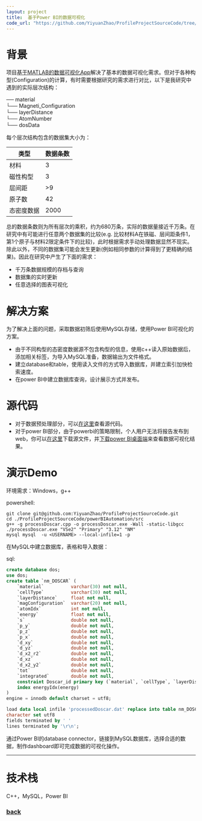 ```yaml
---
layout: project
title:  基于Power BI的数据可视化
code_url: "https://github.com/YiyuanZhao/ProfileProjectSourceCode/tree/main/VASP_Plotter"
---
```


# 背景
项目[基于MATLAB的数据可视化App](./matlabDataVisualization)解决了基本的数据可视化需求。但对于各种构型(Configuration)的计算，有时需要根据研究的需求进行对比，以下是我研究中遇到的实际层次结构：

── material  
   └── Magneti_Configuration  
       └── layerDistance  
           └── AtomNumber  
               └── dosData  

每个层次结构包含的数据集大小为：

| 类型       | 数据条数 |
|------------|----------|
| 材料       | 3        |
| 磁性构型   | 3        |
| 层间距     | >9       |
| 原子数     | 42       |
| 态密度数据 | 2000     |

总的数据条数则为所有层次的乘积，约为680万条，实际的数据量接近千万条。在研究中有可能进行任意两个数据集的比较(e.g. 比较材料A在铁磁、层间距条件1，第1个原子与材料2限定条件下的比较)，此时根据需求手动处理数据显然不现实。除此以外，不同的数据集可能会发生更新(例如相同参数的计算得到了更精确的结果)。因此在研究中产生了下面的需求：

 - 千万条数据规模的存档与查询
 - 数据集的实时更新
 - 任意选择的图表可视化

# 解决方案
为了解决上面的问题，采取数据初筛后使用MySQL存储，使用Power BI可视化的方案。

 - 由于不同构型的态密度数据源不包含构型的信息，使用c++读入原始数据后，添加相关标签，为导入MySQL准备，数据输出为文件格式。
 - 建立database和table，使用读入文件的方式导入数据库，并建立索引加快检索速度。
 - 在power BI中建立数据库查询，设计展示方式并发布。

# 源代码
 - 对于数据预处理部分，可以[在这里](https://github.com/YiyuanZhao/ProfileProjectSourceCode)查看源代码。
 - 对于power BI部分，由于powerbi的策略限制，个人用户无法将报告发布到web，你可以[在这里](/source/powerbiDemo.pbix)下载源文件，并[下载power BI桌面端](https://powerbi.microsoft.com/zh-cn/desktop/)来查看数据可视化结果。
# 演示Demo
环境需求：Windows，g++

powershell:
```shell
git clone git@github.com:YiyuanZhao/ProfileProjectSourceCode.git
cd ./ProfileProjectSourceCode/powerBIAutomation/src
g++ -g processDoscar.cpp -o processDoscar.exe -Wall -static-libgcc
./processDoscar.exe "VSe2" "Primary" "3.12" "NM"
mysql mysql  -u <USERNAME> --local-infile=1 -p
```
在MySQL中建立数据库，表格和导入数据：

sql:
```sql
create database dos;
use dos;
create table `nm_DOSCAR` (
    `material`          varchar(30) not null,
    `cellType`          varchar(30) not null,
    `layerDistance`     float not null,
    `magConfiguration`  varchar(20) not null,
    `atomIdx`           int not null,
    `energy`            float not null,
    `s`                 double not null,
    `p_y`               double not null,
    `p_z`               double not null,
    `p_x`               double not null,
    `d_xy`              double not null,
    `d_yz`              double not null,
    `d_x2_r2`           double not null,
    `d_xz`              double not null,
    `d_x2_y2`           double not null,
    `tot`               double not null,
    `integrated`        double not null,
    constraint Doscar_id primary key (`material`, `cellType`, `layerDistance`, `magConfiguration`, `atomIdx`, `energy`),
    index energyIdx(energy)
)
engine = innodb default charset = utf8;

load data local infile 'processedDoscar.dat' replace into table nm_DOSCAR
character set utf8
fields terminated by ' '
lines terminated by '\r\n';
```

通过Power BI的database connector，链接到MySQL数据库，选择合适的数据，制作dashboard即可完成数据的可视化操作。
* * *

# 技术栈
C++，MySQL，Power BI
### [back](/)